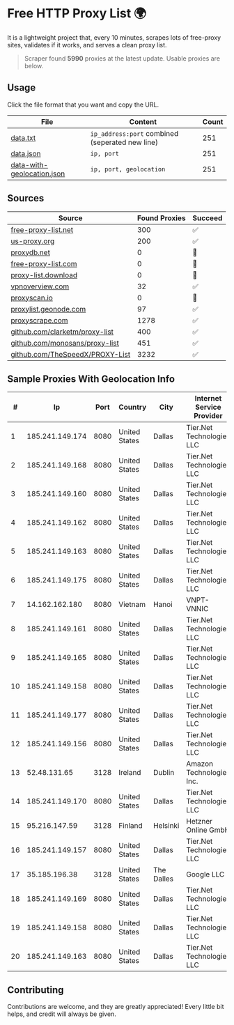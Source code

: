 
# Free HTTP Proxy List 🌍

It is a lightweight project that, every 10 minutes, scrapes lots of free-proxy sites, validates if it works, and serves a clean proxy list.


> Scraper found **5990** proxies at the latest update. Usable proxies are below.

## Usage

Click the file format that you want and copy the URL.


|File|Content|Count|
|----|-------|-----|
|[data.txt](https://raw.githubusercontent.com/themiralay/Proxy-List-World/master/data.txt)|`ip_address:port` combined (seperated new line)|251|
|[data.json](https://raw.githubusercontent.com/themiralay/Proxy-List-World/master/data.json)|`ip, port`|251|
|[data-with-geolocation.json](https://raw.githubusercontent.com/themiralay/Proxy-List-World/master/data-with-geolocation.json)|`ip, port, geolocation`|251|

## Sources

|Source|Found Proxies|Succeed|
|------|-------------|-------|
|[free-proxy-list.net](https://free-proxy-list.net)|300|✅|
|[us-proxy.org](https://www.us-proxy.org)|200|✅|
|[proxydb.net](http://proxydb.net)|0|🚫|
|[free-proxy-list.com](https://free-proxy-list.com/?page=&port=&type%5B%5D=http&type%5B%5D=https&up_time=0&search=Search)|0|🚫|
|[proxy-list.download](https://www.proxy-list.download/HTTP)|0|🚫|
|[vpnoverview.com](https://vpnoverview.com/privacy/anonymous-browsing/free-proxy-servers)|32|✅|
|[proxyscan.io](https://www.proxyscan.io)|0|🚫|
|[proxylist.geonode.com](https://proxylist.geonode.com/api/proxy-list?limit=300&page=1&sort_by=lastChecked&sort_type=desc&protocols=http,https)|97|✅|
|[proxyscrape.com](https://api.proxyscrape.com/v2/?request=displayproxies&protocol=http&timeout=10000&country=all&ssl=all&anonymity=all)|1278|✅|
|[github.com/clarketm/proxy-list](https://raw.githubusercontent.com/clarketm/proxy-list/master/proxy-list-raw.txt)|400|✅|
|[github.com/monosans/proxy-list](https://raw.githubusercontent.com/monosans/proxy-list/main/proxies/http.txt)|451|✅|
|[github.com/TheSpeedX/PROXY-List](https://raw.githubusercontent.com/TheSpeedX/PROXY-List/master/http.txt)|3232|✅|


## Sample Proxies With Geolocation Info

|#|Ip|Port|Country|City|Internet Service Provider|
|-|--|----|-------|----|-------------------------|
|1|185.241.149.174|8080|United States|Dallas|Tier.Net Technologies LLC|
|2|185.241.149.168|8080|United States|Dallas|Tier.Net Technologies LLC|
|3|185.241.149.160|8080|United States|Dallas|Tier.Net Technologies LLC|
|4|185.241.149.162|8080|United States|Dallas|Tier.Net Technologies LLC|
|5|185.241.149.163|8080|United States|Dallas|Tier.Net Technologies LLC|
|6|185.241.149.175|8080|United States|Dallas|Tier.Net Technologies LLC|
|7|14.162.162.180|8080|Vietnam|Hanoi|VNPT-VNNIC|
|8|185.241.149.161|8080|United States|Dallas|Tier.Net Technologies LLC|
|9|185.241.149.165|8080|United States|Dallas|Tier.Net Technologies LLC|
|10|185.241.149.158|8080|United States|Dallas|Tier.Net Technologies LLC|
|11|185.241.149.177|8080|United States|Dallas|Tier.Net Technologies LLC|
|12|185.241.149.156|8080|United States|Dallas|Tier.Net Technologies LLC|
|13|52.48.131.65|3128|Ireland|Dublin|Amazon Technologies Inc.|
|14|185.241.149.170|8080|United States|Dallas|Tier.Net Technologies LLC|
|15|95.216.147.59|3128|Finland|Helsinki|Hetzner Online GmbH|
|16|185.241.149.157|8080|United States|Dallas|Tier.Net Technologies LLC|
|17|35.185.196.38|3128|United States|The Dalles|Google LLC|
|18|185.241.149.169|8080|United States|Dallas|Tier.Net Technologies LLC|
|19|185.241.149.158|8080|United States|Dallas|Tier.Net Technologies LLC|
|20|185.241.149.163|8080|United States|Dallas|Tier.Net Technologies LLC|



## Contributing

Contributions are welcome, and they are greatly appreciated! Every
little bit helps, and credit will always be given.

